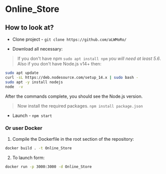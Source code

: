 # Online_Store

## How to look at?
- Clone project - `git clone https://github.com/aLWMoRo/`

- Download all necessary:

>If you don't have npm `sudo apt install npm` *you will need at least 5.6*.
Also if you don't have Node.js v14+ then:
```bash
sudo apt update
curl -sL https://deb.nodesource.com/setup_14.x | sudo bash -
sudo apt -y install nodejs
node  -v
```
After the commands complete, you should see the Node.js version.
>Now install the required packages. `npm install package.json`

- Launch -  `npm start`

### Or user Docker
1) Compile the Dockerfile in the root section of the repository:
```bash
docker build . -t Online_Store
```
2) To launch form:
```bash
docker run -p 3000:3000 -d Online_Store
```
